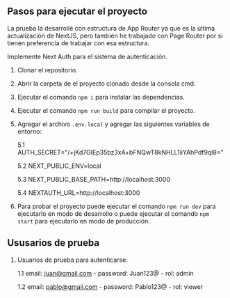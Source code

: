 ## Pasos para ejecutar el proyecto

La prueba la desarrollé con estructura de App Router ya que es la última actualización de NextJS, pero también he trabajado con Page Router por si tienen preferencia de trabajar con esa estructura.

Implemente Next Auth para el sistema de autenticación.

1. Clonar el repositorio.

2. Abrir la carpeta de el proyecto clonado desde la consola cmd.

3. Ejecutar el comando `npm i` para instalar las dependencias.

4. Ejecutar el comando `npm run build` para compilar el proyecto.

5. Agregar el archivo `.env.local` y agregar las siguientes variables de entorno:

    5.1 AUTH_SECRET="/+jKd7GIEp35bz3xA+bFNQwT8kNHLL1iiYAhPdf9ql8="

    5.2 NEXT_PUBLIC_ENV=local

    5.3 NEXT_PUBLIC_BASE_PATH=http://localhost:3000

    5.4 NEXTAUTH_URL=http://localhost:3000

6. Para probar el proyecto puede ejecutar el comando `npm run dev` para ejecutarlo en modo de desarrollo o puede ejecutar el comando `npm start` para ejecutarlo en modo de producción.

## Ususarios de prueba

1. Usuarios de prueba para autenticarse:

    1.1 email: juan@gmail.com - password: Juan123@ - rol: admin

    1.2 email: pablo@gmail.com - password: Pablo123@ - rol: viewer
